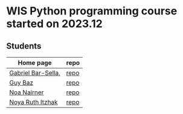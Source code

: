 # WIS Python programming course started on 2023.12


## Students

| Home page | repo |
| --------- | ---- |
| [Gabriel Bar-Sella,](https://gavrielbs.github.io/)  | [repo](https://github.com/gavrielbs/gavrielbs.github.io) |
| [Guy Baz](https://g-s-baz.github.io/)               | [repo](https://github.com/g-s-baz/g-s-baz.github.io)     |
| [Noa Nairner](https://noanai.github.io/)            | [repo](https://github.com/NoaNai/NoaNai.github.io/)      |
| [Noya Ruth Itzhak](https://noyarui.github.io/)      | [repo](https://github.com/noyarui/noyarui.github.io)     |


